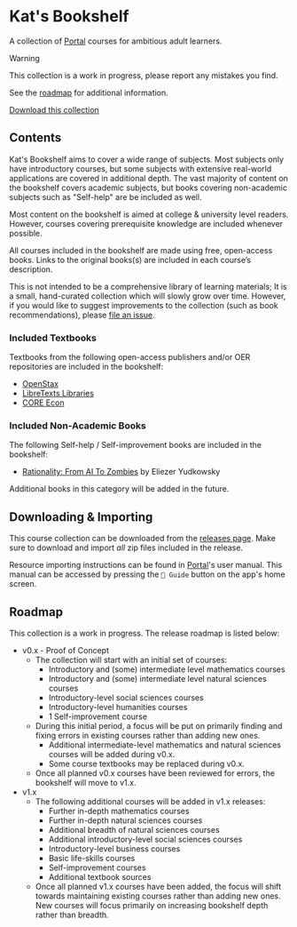 # Kat's Bookshelf
A collection of [Portal](https://github.com/School-of-Life-Project/Portal-App) courses for ambitious adult learners.

> [!WARNING]
> This collection is a work in progress, please report any mistakes you find.
> 
> See the [roadmap](#roadmap) for additional information.

[Download this collection](https://github.com/transkatgirl/kats-bookshelf/releases)

## Contents

Kat's Bookshelf aims to cover a wide range of subjects. Most subjects only have introductory courses, but some subjects with extensive real-world applications are covered in additional depth. The vast majority of content on the bookshelf covers academic subjects, but books covering non-academic subjects such as "Self-help" are be included as well.

Most content on the bookshelf is aimed at college & university level readers. However, courses covering prerequisite knowledge are included whenever possible.

All courses included in the bookshelf are made using free, open-access books. Links to the original books(s) are included in each course’s description.

This is not intended to be a comprehensive library of learning materials; It is a small, hand-curated collection which will slowly grow over time. However, if you would like to suggest improvements to the collection (such as book recommendations), please [file an issue](https://github.com/transkatgirl/kats-bookshelf/issues).

### Included Textbooks

Textbooks from the following open-access publishers and/or OER repositories are included in the bookshelf:

- [OpenStax](https://openstax.org)
- [LibreTexts Libraries](https://libretexts.org/platforms/libraries/)
- [CORE Econ](https://www.core-econ.org)

### Included Non-Academic Books

The following Self-help / Self-improvement books are included in the bookshelf:

- [Rationality: From AI To Zombies](https://www.lesswrong.com/tag/rationality:-from-ai-to-zombies) by Eliezer Yudkowsky

Additional books in this category will be added in the future.

## Downloading & Importing

This course collection can be downloaded from the [releases page](https://github.com/transkatgirl/kats-bookshelf/releases). Make sure to download and import *all* zip files included in the release.

Resource importing instructions can be found in [Portal](https://github.com/School-of-Life-Project/Portal-App)'s user manual. This manual can be accessed by pressing the `📜 Guide` button on the app's home screen.

## Roadmap

This collection is a work in progress. The release roadmap is listed below:

- v0.x - Proof of Concept
	- The collection will start with an initial set of courses:
		- Introductory and (some) intermediate level mathematics courses
		- Introductory and (some) intermediate level natural sciences courses
		- Introductory-level social sciences courses
 		- Introductory-level humanities courses
		- 1 Self-improvement course
	- During this initial period, a focus will be put on primarily finding and fixing errors in existing courses rather than adding new ones.
		- Additional intermediate-level mathematics and natural sciences courses will be added during v0.x.
		- Some course textbooks may be replaced during v0.x.
	- Once all planned v0.x courses have been reviewed for errors, the bookshelf will move to v1.x.
- v1.x
	- The following additional courses will be added in v1.x releases:
		- Further in-depth mathematics courses
		- Further in-depth natural sciences courses
		- Additional breadth of natural sciences courses
 	  	- Additional introductory-level social sciences courses
		- Introductory-level business courses
		- Basic life-skills courses
		- Self-improvement courses
		- Additional textbook sources
	- Once all planned v1.x courses have been added, the focus will shift towards maintaining existing courses rather than adding new ones. New courses will focus primarily on increasing bookshelf depth rather than breadth.
